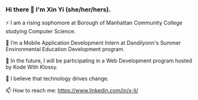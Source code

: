 ### Hi there 👋 I'm Xin Yi (she/her/hers).

⚡ I am a rising sophomore at Borough of Manhattan Community College studying Computer Science.

🔭 I’m a Mobile Application Development Intern at Dandilyonn's Summer Environmental Education Development program.

🌱 In the future, I will be participating in a Web Development program hosted by Kode With Klossy.

💬 I believe that technology drives change.

📫 How to reach me: https://www.linkedin.com/in/x-li/

